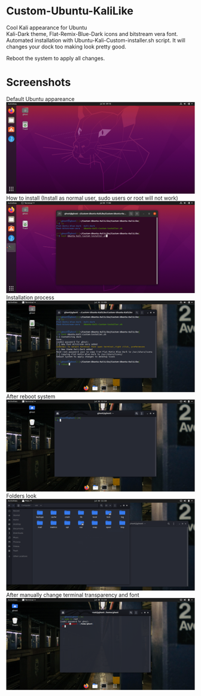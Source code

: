 # Custom-Ubuntu-KaliLike
Cool Kali appearance for Ubuntu\
Kali-Dark theme, Flat-Remix-Blue-Dark icons and bitstream vera font.\
Automated installation with Ubuntu-Kali-Custom-installer.sh script. It will changes your dock too making look pretty good.  

Reboot the system to apply all changes.  

# Screenshots  

Default Ubuntu appareance  
![alt text](https://github.com/0bfxgh0st-secondary/Custom-Ubuntu-KaliLike/blob/master/screenshots/Screenshot1.png)  
How to install (Install as normal user, sudo users or root will not work)  
![alt text](https://github.com/0bfxgh0st-secondary/Custom-Ubuntu-KaliLike/blob/master/screenshots/Screenshot2.png)  
Installation process  
![alt text](https://github.com/0bfxgh0st-secondary/Custom-Ubuntu-KaliLike/blob/master/screenshots/Screenshot3.png)
After reboot system  
![alt text](https://github.com/0bfxgh0st-secondary/Custom-Ubuntu-KaliLike/blob/master/screenshots/Screenshot4.png)  
Folders look  
![alt text](https://github.com/0bfxgh0st-secondary/Custom-Ubuntu-KaliLike/blob/master/screenshots/Screenshot5.png)  
After manually change terminal transparency and font   
![alt text](https://github.com/0bfxgh0st-secondary/Custom-Ubuntu-KaliLike/blob/master/screenshots/Screenshot6.png)  



